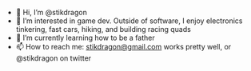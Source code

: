 - 👋 Hi, I’m @stikdragon
- 👀 I’m interested in game dev.  Outside of software, I enjoy electronics tinkering, fast cars, hiking, and building racing quads
- 🌱 I’m currently learning how to be a father
- 📫 How to reach me: stikdragon@gmail.com works pretty well, or @stikdragon on twitter


